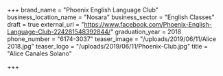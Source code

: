 +++
brand_name = "Phoenix English Language Club"
business_location_name = "Nosara"
business_sector = "English Classes"
draft = true
external_url = "https://www.facebook.com/Phoenix-English-Language-Club-224281548392844/"
graduation_year = 2018
phone_number = "6174-3037"
teaser_image = "/uploads/2019/06/11/Alice 2018.jpg"
teaser_logo = "/uploads/2019/06/11/Phoenix-Club.jpg"
title = "Alice Canales Solano"

+++
